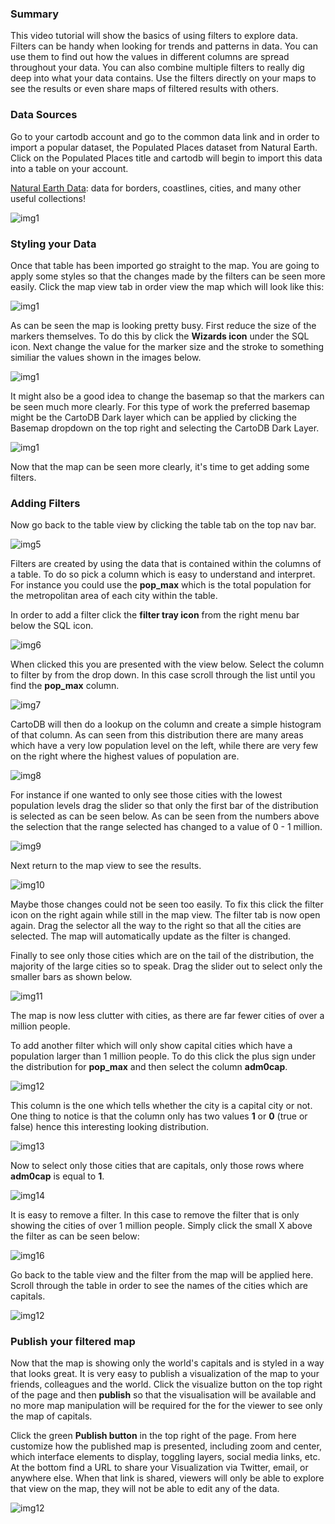 ### Summary
This video tutorial will show the basics of using filters to explore data. Filters can be handy when looking for trends and patterns in data. You can use them to find out how the values in different columns are spread throughout your data. You can also combine multiple filters to really dig deep into what your data contains. Use the filters directly on your maps to see the results or even share maps of filtered results with others.

### Data Sources
Go to your cartodb account and go to the common data link and in order to import a popular dataset, the Populated Places dataset from Natural Earth. Click on the Populated Places title and cartodb will begin to import this data into a table on your account.

[Natural Earth Data](http://www.naturalearthdata.com/): data for borders, coastlines, cities, and many other useful collections!

![img1](img/1.png)

### Styling your Data
Once that table has been imported go straight to the map. You are going to apply some styles so that the changes made by the filters can be seen more easily. Click the map view tab in order view the map which will look like this:

![img1](img/2.png)

As can be seen the map is looking pretty busy. First reduce the size of the markers themselves. To do this by click the **Wizards icon** under the  SQL icon. Next change the value for the marker size and the stroke to something similiar the values shown in the images below.

![img1](img/3.png)

It might also be a good idea to change the basemap so that the markers can be seen much more clearly. For this type of work the preferred basemap might be the CartoDB Dark layer which can be applied by clicking the Basemap dropdown on the top right and selecting the CartoDB Dark Layer.

![img1](img/4.png)

Now that the map can be seen more clearly, it's time to get adding some filters.

### Adding Filters
Now go back to the table view by clicking the table tab on the top nav bar.

![img5](img/5.png)

Filters are created by using the data that is contained within the columns of a table. To do so pick a column which is easy to understand and interpret. For instance you could use the **pop_max** which is the total population for the metropolitan area of each city within the table.

In order to add a filter click the **filter tray icon** from the right menu bar below the SQL icon.

![img6](img/6.png)

When clicked this you are presented with the view below. Select the column to filter by from the drop down. In this case scroll through the list until you find the **pop_max** column.

![img7](img/7.png)

CartoDB will then do a lookup on the column and create a simple histogram of that column. As can seen from this distribution there are many areas which have a very low population level on the left, while there are very few on the right where the highest values of population are. 

![img8](img/8.png)

For instance if one wanted to only see those cities with the lowest population levels drag the slider so that only the first bar of the distribution is selected as can be seen below. As can be seen from the numbers above the selection that the range selected has changed to a value of 0 - 1 million.

![img9](img/9.png)

Next return to the map view to see the results.

![img10](img/10.png)

Maybe those changes could not be seen too easily. To fix this click the filter icon on the right again while still in the map view. The filter tab is now open again. Drag the selector all the way to the right so that all the cities are selected. The map will automatically update as the filter is changed.

Finally to see only those cities which are on the tail of the distribution, the majority of the large cities so to speak. Drag the slider out to select only the smaller bars as shown below.

![img11](img/11.png)

The map is now less clutter with cities, as there are far fewer cities of over a million people.

To add another filter which will only show capital cities which have a population larger than 1 million people. To do this click the plus sign under the distribution for **pop_max** and then select the column **adm0cap**.

![img12](img/12.png)

This column is the one which tells whether the city is a capital city or not. One thing to notice is that the column only has two values **1** or **0** (true or false) hence this interesting looking distribution.

![img13](img/13.png)

Now to select only those cities that are capitals, only those rows where **adm0cap** is equal to **1**.

![img14](img/15.png)

It is easy to remove a filter. In this case to remove the filter that is only showing the cities of over 1 million people. Simply click the small X above the filter as can be seen below:

![img16](img/16.png)

Go back to the table view and the filter from the map will be applied here. Scroll through the table in order to see the names of the cities which are capitals.

![img12](img/17.png)

### Publish your filtered map
Now that the map is showing only the world's capitals and is styled in a way that looks great. It is very easy to publish a visualization of the map to your friends, colleagues and the world. Click the visualize button on the top right of the page and then **publish** so that the visualisation will be available and no more map manipulation will be required for the for the viewer to see only the map of capitals.

Click the green **Publish button** in the top right of the page. From here customize how the published map is presented, including zoom and center, which interface elements to display, toggling layers, social media links, etc. At the bottom find a URL to share your Visualization via Twitter, email, or anywhere else. When that link is shared, viewers will only be able to explore that view on the map, they will not be able to edit any of the data.

![img12](img/18.png)


